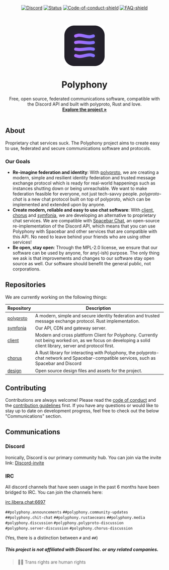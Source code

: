 <div align="center">

[![Discord]][Discord-invite]
[![Status]][Status]
[![Code-of-conduct-shield]][Code-of-conduct]
[![FAQ-shield]][FAQ]

</br>
<a name="readme-top"></a>

<!-- PROJECT LOGO -->
<br />
<div align="center">
  <a href="https://github.com/polyphony-chat/polyphony">
    <img src="https://github.com/polyphony-chat/branding/blob/main/logos/polyphony-2-4-8bit.png" alt="The Polyphony logo. a dark, square background with rounded edges. on this background, there are four vertically stacked, purple lines. The lines each resemble a sine curve, although they are all shaped a little differently." width="128" height="128">
  </a>

<h1 align="center">Polyphony</h3>

  <p align="center">
    Free, open source, federated communications software, compatible with the Discord API and built with
    polyproto, Rust and love.
    <br/>
    <a href="https://github.com/orgs/polyphony-chat/repositories"><strong>Explore the project »</strong></a>
    <br/>
    <br/>
  </p>
</div>
</div>

<!-- ABOUT THE PROJECT -->

## About

Proprietary chat services suck. The Polyphony project aims to create easy to use, federated and secure communications software and protocols.

### Our Goals

- **Re-imagine federation and identity**: With [polyproto](https://docs.polyphony.chat/Overviews/core/),
  we are creating a modern, simple and resilient identity federation and trusted message exchange
  protocol which is ready for real-world happenings such as instances shutting down or being
  unreachable. We want to make federation feasible for everyone, not just tech-savvy people.
  *polyproto-chat* is a new chat protocol built on top of polyproto, which can be implemented and
  extended upon by anyone.
- **Create modern, reliable and easy to use chat software**: With
  [client](https://github.com/polyphony-chat/client),
  [chorus](https://github.com/polyphony-chat/chorus) and
  [symfonia](https://github.com/polyphony-chat/symfonia), we are developing an alternative to
  proprietary chat services. We are compatible with [Spacebar Chat](https://spacebar.chat), an
  open-source re-implementation of the Discord API, which means that you can use Polyphony with
  Spacebar and other services that are compatible with this API. No need to leave behind your
  friends who are using other services!
- **Be open, stay open**: Through the MPL-2.0 license, we ensure that our software can be used by
  anyone, for any(-ish) purpose. The only thing we ask is that improvements and changes to our software
  stay open source as well. Our software should benefit the general public, not corporations.

## Repositories

We are currently working on the following things:

| Repository                                                  | Description                                                                                                                                                  |
| ----------------------------------------------------------- | ------------------------------------------------------------------------------------------------------------------------------------------------------------ |
| [polyproto](https://github.com/polyphony-chat/polyproto-rs) | A modern, simple and secure identity federation and trusted message exchange protocol. Rust implementation.                                                  |
| [symfonia](https://github.com/polyphony-chat/symfonia)      | Our API, CDN and gateway server.                                                                                                                             |
| [client](https://github.com/polyphony-chat/client)          | Modern and cross plattform Client for Polyphony. Currently not being worked on, as we focus on developing a solid client library, server and protocol first. |
| [chorus](https://github.com/polyphony-chat/chorus)          | A Rust library for interacting with Polyphony, the polyproto-chat network and Spacebar-compatible services, such as Spacebar and Discord                     |
| [design](https://github.com/polyphony-chat/design)          | Open source design files and assets for the project.                                                                                                         |

## Contributing

Contributions are always welcome! Please read the [code of conduct](https://github.com/polyphony-chat/.github/blob/main/CODE_OF_CONDUCT.md) and the [contribution guidelines](https://github.com/polyphony-chat/.github/blob/main/CONTRIBUTION_GUIDELINES.md) first. If you have any questions or would like to stay up to date on development progress, feel free to check out the below "Communications" section.

## Communications

### Discord

Ironically, Discord is our primary community hub. You can join via the invite link: [Discord-invite]

### IRC

All discord channels that have seen usage in the past 6 months have
been bridged to IRC. You can join the channels here:

[irc.libera.chat:6697](https://libera.chat/)

`##polyphony.announcements`
`##polyphony.community-updates`
`##polyphony.chit-chat`
`##polyphony.rustaeceans`
`##polyphony.media`
`#polyphony.discussion`
`#polyphony.polyproto-discussion`
`#polyphony.server-discussion`
`#polyphony.chorus-discussion`

(Yes, there is a distinction between `#` and `##`)

##### This project is not affiliated with Discord Inc. or any related companies.

[Discord]: https://img.shields.io/badge/Discord_Server-390075
[Discord-invite]: https://discord.com/invite/m3FpcapGDD
[Status]: https://img.shields.io/badge/Status-Early_Development-8100ad
[Code-of-conduct-shield]: https://img.shields.io/badge/Code_of_Conduct-eb00ff
[Code-of-conduct]: https://github.com/polyphony-chat/.github/blob/main/CODE_OF_CONDUCT.md
[FAQ-shield]: https://img.shields.io/badge/Frequently_Asked_Questions_(FAQ)-ff62bd
[FAQ]: https://github.com/polyphony-chat/.github/blob/main/FAQ.md

> 🏳️‍⚧️ Trans rights are human rights
